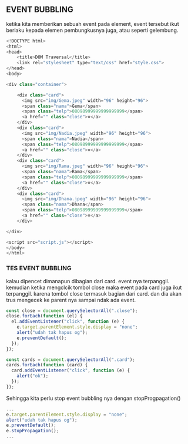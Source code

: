 ## EVENT BUBBLING
ketika kita memberikan sebuah event pada element, event tersebut ikut berlaku kepada elemen pembungkusnya juga, atau seperti gelembung.

```js
<!DOCTYPE html>
<html>
<head>
    <title>DOM Traversal</title>
    <link rel="stylesheet" type="text/css" href="style.css">
</head>
<body>

<div class="container">

    <div class="card">
      <img src="img/Gema.jpeg" width="96" height="96">
      <span class="nama">Gema</span>
      <span class="telp">08098999999999999999</span>
      <a href="" class="close">×</a>
    </div> 
    <div class="card">
      <img src="img/Nadia.jpeg" width="96" height="96">
      <span class="nama">Nadia</span>
      <span class="telp">08098999999999999999</span>
      <a href="" class="close">×</a>
    </div> 
    <div class="card">
      <img src="img/Rama.jpeg" width="96" height="96">
      <span class="nama">Rama</span>
      <span class="telp">08098999999999999999</span>
      <a href="" class="close">×</a>
    </div> 
    <div class="card">
      <img src="img/Dhana.jpeg" width="96" height="96">
      <span class="nama">Dhana</span>
      <span class="telp">08098999999999999999</span>
      <a href="" class="close">×</a>
    </div> 

</div>

<script src="script.js"></script>
</body>
</html>
```

### TES EVENT BUBBLING
kalau dipencet dimanapun dibagian dari card. event nya terpanggil. kemudian ketika mengclcik tombol close maka event pada card juga ikut terpanggil. karena tombol close termasuk bagian dari card. dan dia akan trus mengecek ke parent nya sampai ndak ada event. 
```js
const close = document.querySelectorAll(".close");
close.forEach(function (el) {
  el.addEventListener("click", function (e) {
    e.target.parentElement.style.display = "none";
    alert("udah tak hapus og");
    e.preventDefault();
  });
});

const cards = document.querySelectorAll(".card");
cards.forEach(function (card) {
  card.addEventListener("click", function (e) {
    alert("ok");
  });
});
```

Sehingga kita perlu stop event bubbling nya dengan stopProgpagation()
```js
...
e.target.parentElement.style.display = "none";
alert("udah tak hapus og");
e.preventDefault();
e.stopPropagation();
...
```
